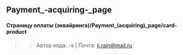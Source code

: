 ## Payment_-acquiring-_page
#### Cтраницу оплаты (эквайринга)/Payment_(acquiring)_page/card-product
>> Автор кода: -s |
>> Почта: ji.rain@mail.ru
